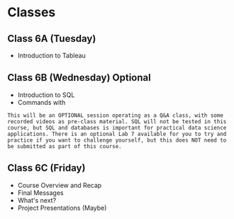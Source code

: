 # Classes

## Class 6A (Tuesday)

- Introduction to Tableau

## Class 6B (Wednesday) **Optional**

- Introduction to SQL
- Commands with 

```{note}
This will be an OPTIONAL session operating as a Q&A class, with some recorded videos as pre-class material. SQL will not be tested in this course, but SQL and databases is important for practical data science applications. There is an optional Lab 7 available for you to try and practice if you want to challenge yourself, but this does NOT need to be submitted as part of this course. 
```

## Class 6C (Friday)

- Course Overview and Recap
- Final Messages
- What's next?
- Project Presentations (Maybe)